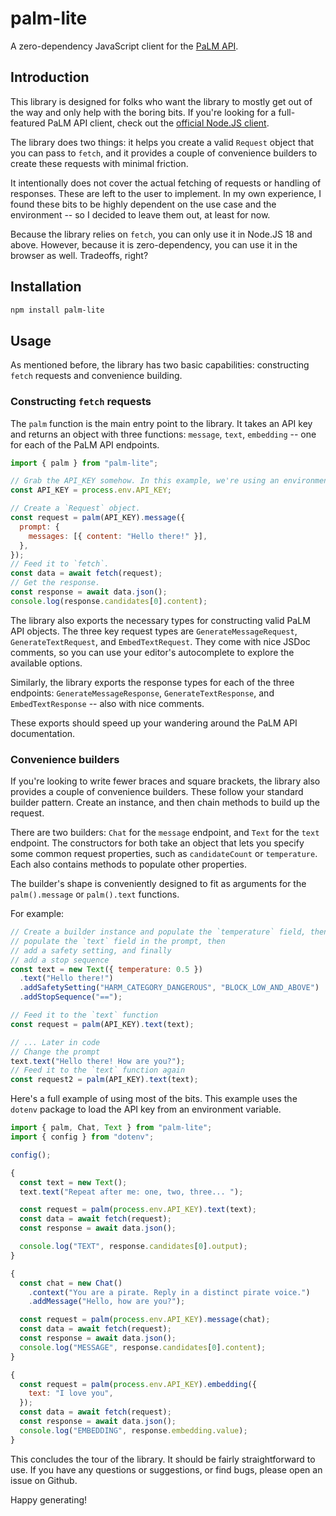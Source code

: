 # palm-lite

A zero-dependency JavaScript client for the [PaLM API](https://developers.generativeai.google/products/palm).

## Introduction

This library is designed for folks who want the library to mostly get out of the way and only help with the boring bits. If you're looking for a full-featured PaLM API client, check out the [official Node.JS client](https://www.npmjs.com/package/@google-ai/generativelanguage).

The library does two things: it helps you create a valid `Request` object that you can pass to `fetch`, and it provides a couple of convenience builders to create these requests with minimal friction.

It intentionally does not cover the actual fetching of requests or handling of responses. These are left to the user to implement. In my own experience, I found these bits to be highly dependent on the use case and the environment -- so I decided to leave them out, at least for now.

Because the library relies on `fetch`, you can only use it in Node.JS 18 and above. However, because it is zero-dependency, you can use it in the browser as well. Tradeoffs, right?

## Installation

```bash
npm install palm-lite
```

## Usage

As mentioned before, the library has two basic capabilities: constructing `fetch` requests and convenience building.

### Constructing `fetch` requests

The `palm` function is the main entry point to the library. It takes an API key and returns an object with three functions: `message`, `text`, `embedding` -- one for each of the PaLM API endpoints.

```js
import { palm } from "palm-lite";

// Grab the API_KEY somehow. In this example, we're using an environment variable.
const API_KEY = process.env.API_KEY;

// Create a `Request` object.
const request = palm(API_KEY).message({
  prompt: {
    messages: [{ content: "Hello there!" }],
  },
});
// Feed it to `fetch`.
const data = await fetch(request);
// Get the response.
const response = await data.json();
console.log(response.candidates[0].content);
```

The library also exports the necessary types for constructing valid PaLM API objects. The three key request types are `GenerateMessageRequest`, `GenerateTextRequest`, and `EmbedTextRequest`. They come with nice JSDoc comments, so you can use your editor's autocomplete to explore the available options.

Similarly, the library exports the response types for each of the three endpoints: `GenerateMessageResponse`, `GenerateTextResponse`, and `EmbedTextResponse` -- also with nice comments.

These exports should speed up your wandering around the PaLM API documentation.

### Convenience builders

If you're looking to write fewer braces and square brackets, the library also provides a couple of convenience builders. These follow your standard builder pattern. Create an instance, and then chain methods to build up the request.

There are two builders: `Chat` for the `message` endpoint, and `Text` for the `text` endpoint. The constructors for both take an object that lets you specify some common request properties, such as `candidateCount` or `temperature`. Each also contains methods to populate other properties.

The builder's shape is conveniently designed to fit as arguments for the `palm().message` or `palm().text` functions.

For example:

```js
// Create a builder instance and populate the `temperature` field, then
// populate the `text` field in the prompt, then
// add a safety setting, and finally
// add a stop sequence
const text = new Text({ temperature: 0.5 })
  .text("Hello there!")
  .addSafetySetting("HARM_CATEGORY_DANGEROUS", "BLOCK_LOW_AND_ABOVE")
  .addStopSequence("==");

// Feed it to the `text` function
const request = palm(API_KEY).text(text);

// ... Later in code
// Change the prompt
text.text("Hello there! How are you?");
// Feed it to the `text` function again
const request2 = palm(API_KEY).text(text);
```

Here's a full example of using most of the bits. This example uses the `dotenv` package to load the API key from an environment variable.

```js
import { palm, Chat, Text } from "palm-lite";
import { config } from "dotenv";

config();

{
  const text = new Text();
  text.text("Repeat after me: one, two, three... ");

  const request = palm(process.env.API_KEY).text(text);
  const data = await fetch(request);
  const response = await data.json();

  console.log("TEXT", response.candidates[0].output);
}

{
  const chat = new Chat()
    .context("You are a pirate. Reply in a distinct pirate voice.")
    .addMessage("Hello, how are you?");

  const request = palm(process.env.API_KEY).message(chat);
  const data = await fetch(request);
  const response = await data.json();
  console.log("MESSAGE", response.candidates[0].content);
}

{
  const request = palm(process.env.API_KEY).embedding({
    text: "I love you",
  });
  const data = await fetch(request);
  const response = await data.json();
  console.log("EMBEDDING", response.embedding.value);
}
```

This concludes the tour of the library. It should be fairly straightforward to use.
If you have any questions or suggestions, or find bugs, please open an issue on Github.

Happy generating!
